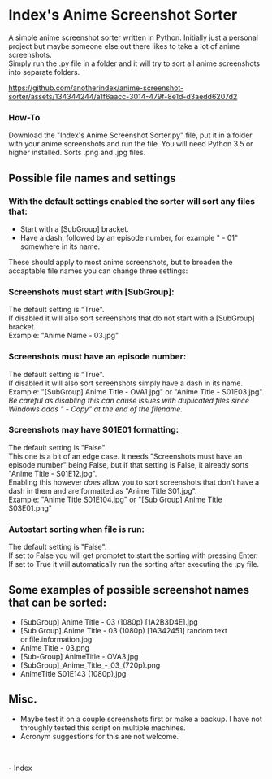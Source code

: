 # Index's Anime Screenshot Sorter
A simple anime screenshot sorter written in Python. Initially just a personal project but maybe someone else out there likes to take a lot of anime screenshots.    
Simply run the .py file in a folder and it will try to sort all anime screenshots into separate folders.

https://github.com/anotherindex/anime-screenshot-sorter/assets/134344244/a1f6aacc-3014-479f-8e1d-d3aedd6207d2

### How-To
Download the "Index's Anime Screenshot Sorter.py" file, put it in a folder with your anime screenshots and run the file. You will need Python 3.5 or higher installed. 
Sorts .png and .jpg files.

## Possible file names and settings
### With the default settings enabled the sorter will sort any files that:
- Start with a [SubGroup] bracket.
- Have a dash, followed by an episode number, for example " - 01" somewhere in its name.

These should apply to most anime screenshots, but to broaden the accaptable file names you can change three settings:
### Screenshots must start with [SubGroup]:
The default setting is "True".    
If disabled it will also sort screenshots that do not start with a [SubGroup] bracket.    
Example: "Anime Name - 03.jpg"
### Screenshots must have an episode number:
The default setting is "True".    
If disabled it will also sort screenshots simply have a dash in its name.   
Example: "[SubGroup] Anime Title - OVA1.jpg" or "Anime Title - S01E03.jpg".   
*Be careful as disabling this can cause issues with duplicated files since Windows adds " - Copy" at the end of the filename.*
### Screenshots may have S01E01 formatting:
The default setting is "False".    
This one is a bit of an edge case. It needs "Screenshots must have an episode number" being False, but if that setting is False, it already sorts "Anime Title - S01E12.jpg".    
Enabling this however *does* allow you to sort screenshots that don't have a dash in them and are formatted as "Anime Title S01.jpg".    
Example: "Anime Title S01E104.jpg" or "[Sub Group] Anime Title S03E01.png"
### Autostart sorting when file is run:
The default setting is "False".    
If set to False you will get promptet to start the sorting with pressing Enter. If set to True it will automatically run the sorting after executing the .py file.   
## Some examples of possible screenshot names that can be sorted:
- [SubGroup] Anime Title - 03 (1080p) [1A2B3D4E].jpg
- [Sub Group] Anime Title - 03 (1080p) [1A342451] random text or.file.information.jpg
- Anime Title - 03.png
- [Sub-Group] AnimeTitle - OVA3.jpg
- [SubGroup]\_Anime\_Title\_-\_03\_(720p).png
- AnimeTitle S01E143 (1080p).jpg
## Misc.
- Maybe test it on a couple screenshots first or make a backup. I have not throughly tested this script on multiple machines.
- Acronym suggestions for this are not welcome.

&nbsp;

\- Index

